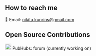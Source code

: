## How to reach me
📧 Email: nikita.kuprins@gmail.com

## Open Source Contributions
<img src="https://avatars.githubusercontent.com/u/106592817?s=48&v=4" width="20" height="20"/> PubHubs: forum (currently working on)
